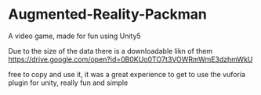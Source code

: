 # Augmented-Reality-Packman
A video game, made for fun using Unity5 


Due to the size of the data there is a downloadable likn of them https://drive.google.com/open?id=0B0KUo0TO7t3VOWRmWmE3dzhmWkU

free to copy and use it, it was a great experience to get to use the vuforia plugin for unity, really fun and simple 
